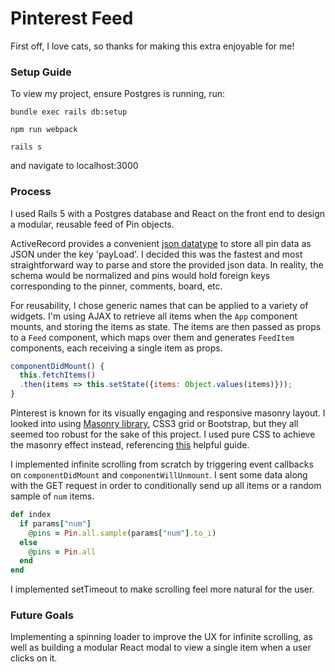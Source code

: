 # Pinterest Feed

First off, I love cats, so thanks for making this extra enjoyable for me!

### Setup Guide

To view my project, ensure Postgres is running, run:

`bundle exec rails db:setup`

`npm run webpack`

`rails s`

and navigate to localhost:3000

### Process

I used Rails 5 with a Postgres database and React on the front end to design a modular, reusable feed of Pin objects.

ActiveRecord provides a convenient [json datatype](http://edgeguides.rubyonrails.org/active_record_postgresql.html#json-and-jsonb) to store all pin data as JSON under the key 'payLoad'. I decided this was the fastest and most straightforward way to parse and store the provided json data. In reality, the schema would be normalized and pins would hold foreign keys corresponding to the pinner, comments, board, etc.

For reusability, I chose generic names that can be applied to a variety of widgets. I'm using AJAX to retrieve all items when the `App` component mounts, and storing the items as state. The items are then passed as props to a `Feed` component, which maps over them and generates `FeedItem` components, each receiving a single item as props.
```javascript
componentDidMount() {
  this.fetchItems()
  .then(items => this.setState({items: Object.values(items)}));
}
```

Pinterest is known for its visually engaging and responsive masonry layout. I looked into using [Masonry library](https://masonry.desandro.com/), CSS3 grid or Bootstrap, but they all seemed too robust for the sake of this project. I used pure CSS to achieve the masonry effect instead, referencing [this](http://w3bits.com/css-masonry/) helpful guide.

I implemented infinite scrolling from scratch by triggering event callbacks on `componentDidMount` and `componentWillUnmount`. I sent some data along with the GET request in order to conditionally send up all items or a random sample of `num` items.
```ruby
def index
  if params["num"]
    @pins = Pin.all.sample(params["num"].to_i)
  else
    @pins = Pin.all
  end
end
```
I implemented setTimeout to make scrolling feel more natural for the user.

### Future Goals

Implementing a spinning loader to improve the UX for infinite scrolling, as well as building a modular React modal to view a single item when a user clicks on it.

